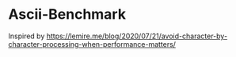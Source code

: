 # Ascii-Benchmark
Inspired by https://lemire.me/blog/2020/07/21/avoid-character-by-character-processing-when-performance-matters/
